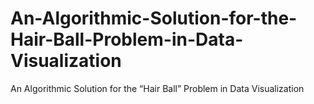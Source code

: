 # An-Algorithmic-Solution-for-the-Hair-Ball-Problem-in-Data-Visualization
An Algorithmic Solution for the “Hair Ball” Problem in Data Visualization
